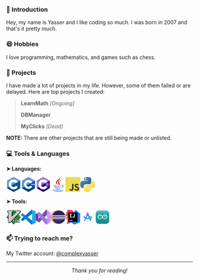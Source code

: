 ### 👋 Introduction

Hey, my name is Yasser and I like coding so much. I was born in 2007 and that's it pretty much.

### 😄 Hobbies

I love programming, mathematics, and games such as chess.

### 📕 Projects

I have made a lot of projects in my life. However, some of them failed or are delayed. Here are top projects I created:
> **LearnMath** *[Ongoing]*
> 
> **DBManager**
> 
> **MyClicks** *[Dead]*

**NOTE:** There are other projects that are still being made or unlisted. 

### 💻 Tools & Languages

**➤ Languages:**

[<img align="left" alt="C" height="40px" width="40px" src="./assets/icons/c.png" />](#)

[<img align="left" alt="C++" height="40px" width="40px" src="./assets/icons/cpp.png" />](#)

[<img align="left" alt="C#" height="40px" width="40px" src="./assets/icons/csharp.png" />](#)

[<img align="left" alt="Java" height="40px" width="40px" src="./assets/icons/java.png" />](https://www.java.com/)

[<img align="left" alt="JavaScript" height="40px" width="40px" src="./assets/icons/javascript.png" />](#)

[<img alt="Python" height="40px" width="40px" src="./assets/icons/python.png" />](https://www.python.org/)

**➤ Tools:**

[<img align="left" alt="Vim" height="40px" width="40px" src="./assets/icons/vim.png" />](https://www.vim.org/download.php)

[<img align="left" alt="VSCode" height="40px" width="40px" src="./assets/icons/vscode.png" />](https://code.visualstudio.com/)

[<img align="left" alt="Visual Studio" height="40px" width="40px" src="./assets/icons/vs.png" />](https://visualstudio.microsoft.com/)

[<img align="left" alt="Eclipse" height="40px" width="40px" src="./assets/icons/eclipse.png" />](https://www.eclipse.org/)

[<img align="left" alt="Intellij" height="40px" width="40px" src="./assets/icons/intellij.png" />](https://www.jetbrains.com/idea/)

[<img align="left" alt="Android" height="40px" width="40px" src="./assets/icons/android.png" />](https://developer.android.com/studio)

[<img alt="Arduino" height="40px" width="40px" src="./assets/icons/arduino.png" />](https://www.arduino.cc/en/software)

### 📫 Trying to reach me?

My Twitter account: [@complexyasser](https://x.com/@complexyasser)

---

<div align="center">
    <i>Thank you for reading!</i>
</div>


